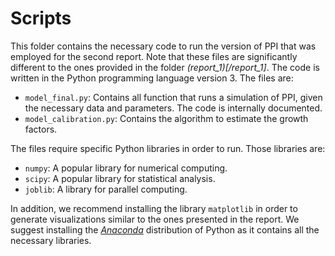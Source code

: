# Scripts

This folder contains the necessary code to run the version of PPI that was employed for the second report.
Note that these files are significantly different to the ones provided in the folder *(report_1)[/report_1]*.
The code is written in the Python programming language version 3.
The files are:

* `model_final.py`: Contains all function that runs a simulation of PPI, given the necessary data and parameters. The code is internally documented.
* `model_calibration.py`: Contains the algorithm to estimate the growth factors.

The files require specific Python libraries in order to run.
Those libraries are:

* `numpy`: A popular library for numerical computing.
* `scipy`: A popular library for statistical analysis.
* `joblib`: A library for parallel computing.

In addition, we recommend installing the library `matplotlib` in order to generate visualizations similar to the ones presented in the report.
We suggest installing the *[Anaconda](https://www.anaconda.com/distribution/)* distribution of Python as it contains all the necessary libraries.

